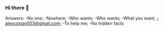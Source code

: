 ### Hi there 👋

<!--
**GamingAlex553/GamingAlex553** is a ✨ _special_ ✨ repository because its `README.md` (this file) appears on your GitHub profile.

Here are some ideas to get you started:

- 🔭 I’m currently working on ...
- 🌱 I’m currently learning ...
- 👯 I’m looking to collaborate on ...
- 🤔 I’m looking for help with ...
- 💬 Ask me about ...
- 📫 How to reach me: ...
- 😄 Pronouns: ...
- ⚡ Fun fact: ...
-->
Answers:
-No one;
-Nowhere;
-Who wants;
-Who wants;
-What you want;
-alexcostan553@gmail.com;
-To help me;
-No hidden facts
